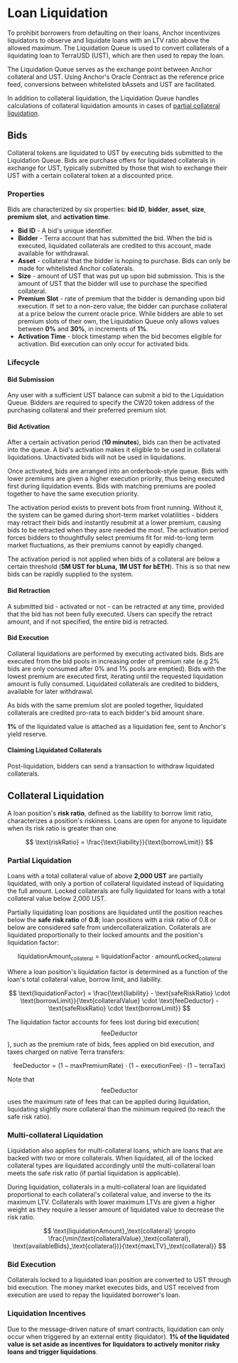 # Loan Liquidation

To prohibit borrowers from defaulting on their loans, Anchor incentivizes liquidators to observe and liquidate loans with an LTV ratio above the allowed maximum. The Liquidation Queue is used to convert collaterals of a liquidating loan to TerraUSD (UST), which are then used to repay the loan.

The Liquidation Queue serves as the exchange point between Anchor collateral and UST. Using Anchor's Oracle Contract as the reference price feed, conversions between whitelisted bAssets and UST are facilitated.

In addition to collateral liquidation, the Liquidation Queue handles calculations of collateral liquidation amounts in cases of [partial collateral liquidation](loan-liquidation.md#partial-liquidation).

## Bids

Collateral tokens are liquidated to UST by executing bids submitted to the Liquidation Queue. Bids are purchase offers for liquidated collaterals in exchange for UST, typically submitted by those that wish to exchange their UST with a certain collateral token at a discounted price.

### Properties

Bids are characterized by six properties: **bid ID**, **bidder**, **asset**, **size**, **premium slot**, and **activation time**.

* **Bid ID** - A bid's unique identifier.
* **Bidder** - Terra account that has submitted the bid. When the bid is executed, liquidated collaterals are credited to this account, made available for withdrawal.
* **Asset** - collateral that the bidder is hoping to purchase. Bids can only be made for whitelisted Anchor collaterals.
* **Size** - amount of UST that was put up upon bid submission. This is the amount of UST that the bidder will use to purchase the specified collateral.
* **Premium Slot** - rate of premium that the bidder is demanding upon bid execution. If set to a non-zero value, the bidder can purchase collateral at a price below the current oracle price. While bidders are able to set premium slots of their own, the Liquidation Queue only allows values between **0%** and **30%**, in increments of **1%**.
* **Activation Time** - block timestamp when the bid becomes eligible for activation. Bid execution can only occur for activated bids.

### Lifecycle

#### Bid Submission

Any user with a sufficient UST balance can submit a bid to the Liquidation Queue. Bidders are required to specify the CW20 token address of the purchasing collateral and their preferred premium slot.



#### Bid Activation

After a certain activation period (**10 minutes**), bids can then be activated into the queue. A bid's activation makes it eligible to be used in collateral liquidations. Unactivated bids will not be used in liquidations.

Once activated, bids are arranged into an orderbook-style queue. Bids with lower premiums are given a higher execution priority, thus being executed first during liquidation events. Bids with matching premiums are pooled together to have the same execution priority.

The activation period exists to prevent bots from front running. Without it, the system can be gamed during short-term market volatilities - bidders may retract their bids and instantly resubmit at a lower premium, causing bids to be retracted when they asre needed the most. The activation period forces bidders to thoughtfully select premiums fit for mid-to-long term market fluctuations, as their premiums cannot by eapidly changed.

The activation period is not applied when bids of a collateral are below a certain threshold (**5M UST for bLuna, 1M UST for bETH**). This is so that new bids can be rapidly supplied to the system.



#### Bid Retraction

A submitted bid - activated or not - can be retracted at any time, provided that the bid has not been fully executed. Users can specify the retract amount, and if not specified, the entire bid is retracted.



#### Bid Execution

Collateral liquidations are performed by executing activated bids. Bids are executed from the bid pools in increasing order of premium rate (e.g 2% bids are only consumed after 0% and 1% pools are emptied). Bids with the lowest premium are executed first, iterating until the requested liquidation amount is fully consumed. Liquidated collaterals are credited to bidders, available for later withdrawal.

As bids with the same premium slot are pooled together, liquidated collaterals are credited pro-rata to each bidder's bid amount share.

**1%** of the liquidated value is attached as a liquidation fee, sent to Anchor's yield reserve.



#### Claiming Liquidated Collaterals

Post-liquidation, bidders can send a transaction to withdraw liquidated collaterals.

## Collateral Liquidation

A loan position's **risk ratio**, defined as the liability to borrow limit ratio, characterizes a position's riskiness. Loans are open for anyone to liquidate when its risk ratio is greater than one.

$$
\text{riskRatio} = \frac{\text{liability}}{\text{borrowLimit}}
$$

### Partial Liquidation

Loans with a total collateral value of above **2,000 UST** are partially liquidated, with only a portion of collateral liquidated instead of liquidating the full amount. Locked collaterals are fully liquidated for loans with a total collateral value below 2,000 UST.

Partially liquidating loan positions are liquidated until the position reaches below the **safe risk ratio** of **0.8**; loan positions with a risk ratio of 0.8 or below are considered safe from undercollateralization. Collaterals are liquidated proportionally to their locked amounts and the position's liquidation factor:

$$
\text{liquidationAmount}_{\text{collateral}} = \text{liquidationFactor} \cdot \text{amountLocked}_{\text{collateral}}
$$

Where a loan position's liquidation factor is determined as a function of the loan's total collateral value, borrow limit, and liability.

$$
\text{liquidationFactor} = \frac{\text{liability} - \text{safeRiskRatio} \cdot \text{borrowLimit}}{\text{collateralValue} \cdot \text{feeDeductor} - \text{safeRiskRatio} \cdot \text{borrowLimit}}
$$

The liquidation factor accounts for fees lost during bid execution( $$\text{feeDeductor}$$ ), such as the premium rate of bids, fees applied on bid execution, and taxes charged on native Terra transfers:

$$
\text{feeDeductor} = (1-\text{maxPremiumRate}) \cdot(1-\text{executionFee})\cdot(1-\text{terraTax})
$$

Note that $$\text{feeDeductor}$$ uses the maximum rate of fees that can be applied during liquidation, liquidating slightly more collateral than the minimum required (to reach the safe risk ratio).

### Multi-collateral Liquidation

Liquidation also applies for multi-collateral loans, which are loans that are backed with two or more collaterals. When liquidated, all of the locked collateral types are liquidated accordingly until the multi-collateral loan meets the safe risk ratio (if partial liquidation is applicable).

During liquidation, collaterals in a multi-collateral loan are liquidated proportional to each collateral's collateral value, and inverse to the its maximum LTV. Collaterals with lower maximum LTVs are given a higher weight as they require a lesser amount of liquidated value to decrease the risk ratio.

$$
\text{liquidationAmount}_\text{collateral} \propto \frac{\min(\text{collateralValue}_\text{collateral}, \text{availableBids}_\text{collateral})}{\text{maxLTV}_\text{collateral}}
$$

### Bid Execution

Collaterals locked to a liquidated loan position are converted to UST through bid execution. The money market executes bids, and UST received from execution are used to repay the liquidated borrower's loan.

### Liquidation Incentives

Due to the message-driven nature of smart contracts, liquidation can only occur when triggered by an external entity (liquidator). **1% of the liquidated value is set aside as incentives for liquidators to actively monitor risky loans and trigger liquidations**.
